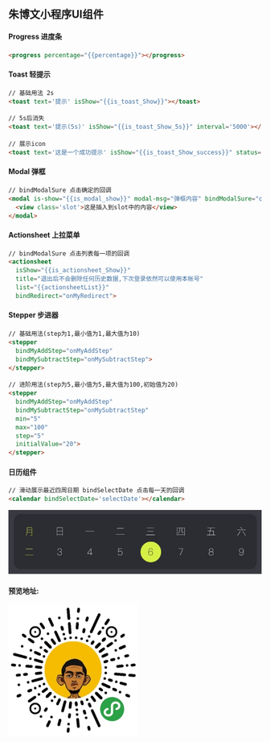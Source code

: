 ## 朱博文小程序UI组件

#### Progress 进度条

```html
<progress percentage="{{percentage}}"></progress>
```

#### Toast 轻提示

```html
// 基础用法 2s
<toast text='提示' isShow="{{is_toast_Show}}"></toast>

// 5s后消失
<toast text='提示(5s)' isShow="{{is_toast_Show_5s}}" interval='5000'></toast>

// 展示icon
<toast text='这是一个成功提示' isShow="{{is_toast_Show_success}}" status="success"></toast>
```

#### Modal 弹框

```html
// bindModalSure 点击确定的回调
<modal is-show="{{is_modal_show}}" modal-msg="弹框内容" bindModalSure="onMyEvent">
  <view class='slot'>这是插入到slot中的内容</view>
</modal>
```

#### Actionsheet 上拉菜单

```html
// bindModalSure 点击列表每一项的回调
<actionsheet 
  isShow="{{is_actionsheet_Show}}" 
  title="退出后不会删除任何历史数据,下次登录依然可以使用本帐号" 
  list="{{actionsheetList}}" 
  bindRedirect="onMyRedirect">
```

#### Stepper 步进器

```html
// 基础用法(step为1,最小值为1,最大值为10)
<stepper 
  bindMyAddStep="onMyAddStep"
  bindMySubtractStep="onMySubtractStep">
</stepper>

// 进阶用法(step为5,最小值为5,最大值为100,初始值为20)
<stepper 
  bindMyAddStep="onMyAddStep"
  bindMySubtractStep="onMySubtractStep" 
  min="5" 
  max="100" 
  step="5" 
  initialValue="20">
</stepper>
```

#### 日历组件

```html
// 滑动展示最近四周日期 bindSelectDate 点击每一天的回调
<calendar bindSelectDate='selectDate'></calendar>
```

![小程序码](https://github.com/KyrieZbw/wx-WenUI/blob/master/date.jpg?raw=true)

#### 预览地址:



![小程序码](https://github.com/KyrieZbw/wx-WenUI/blob/master/wx.jpg?raw=true)









